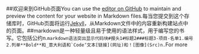 ##欢迎来到GitHub页面You can use the [editor on GitHub](https://github.com/apphxs/apphxs/edit/master/index.md) to maintain and preview the content for your website in Markdown files.每当您提交到这个存储库时，GitHub页面将运行[Jekyll](https：//jekyllrb.com/)，从Markdown文件中的内容重新构建站点中的页面。##markdown是一种轻量级且易于使用的语法样式，用于编写您的书写。它包括公约n.```markdown语法突出显示代码块#报头1#标题2###标题3-项目-名单1.编号2.列单**Bold**和_意大利语和`Code‘文本[链接](网址)和！[图像](Src)n.```For more
